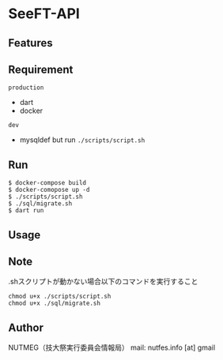 # SeeFT-API

## Features

## Requirement
`production`
- dart
- docker

`dev`
- mysqldef
but run `./scripts/script.sh`

## Run

``` fish
$ docker-compose build
$ docker-comopose up -d
$ ./scripts/script.sh
$ ./sql/migrate.sh
$ dart run
```

## Usage

## Note
.shスクリプトが動かない場合以下のコマンドを実行すること

```
chmod u+x ./scripts/script.sh
chmod u+x ./sql/migrate.sh
```

## Author
NUTMEG（技大祭実行委員会情報局）
mail: nutfes.info [at] gmail
